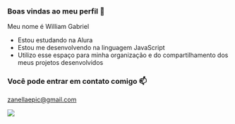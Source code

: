 ### Boas vindas ao meu perfil 💙

Meu nome é William Gabriel

- Estou estudando na Alura
- Estou me desenvolvendo na linguagem JavaScript
- Utilizo esse espaço para minha organização e do compartilhamento dos meus projetos desenvolvidos
  
### Você pode entrar em contato comigo 📫

zanellaepic@gmail.com

![](https://tenor.com/pt-BR/view/naruto-gif-19427546)
